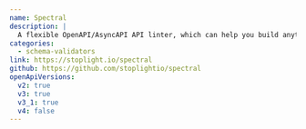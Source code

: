 ```yaml
---
name: Spectral
description: |
  A flexible OpenAPI/AsyncAPI API linter, which can help you build anything from automated API Style Guides for API Governance workflows, or handle any other JSON/YAML object linting. functions.
categories:
  - schema-validators
link: https://stoplight.io/spectral
github: https://github.com/stoplightio/spectral
openApiVersions:
  v2: true
  v3: true
  v3_1: true
  v4: false
---
```

